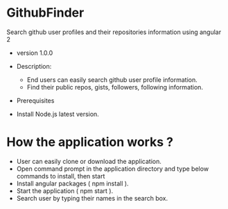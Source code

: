 # GithubFinder
Search github user profiles and their repositories information using angular 2

- version
1.0.0

- Description:
  * End users can easily search github user profile information.
  * Find their public repos, gists, followers, following information.

- Prerequisites
 * Install Node.js latest version.
 

# How the application works ?
 - User can easily clone or download the application.
 - Open command prompt in the application directory and type below commands to install, then start
 - Install angular packages ( npm install ).
 - Start the application ( npm start ).
 - Search user by typing their names in the search box. 

